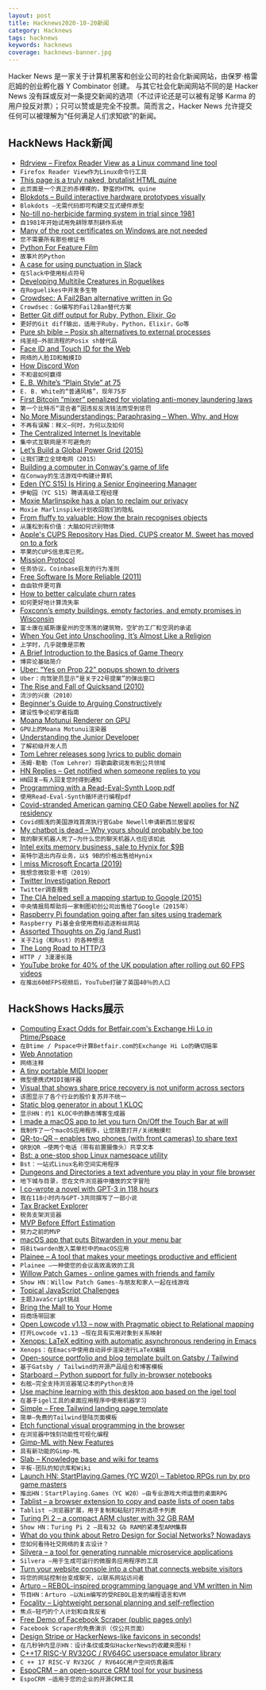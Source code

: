```yaml
---
layout: post
title: Hacknews2020-10-20新闻
category: Hacknews
tags: hacknews
keywords: hacknews
coverage: hacknews-banner.jpg
---
```


Hacker News 是一家关于计算机黑客和创业公司的社会化新闻网站，由保罗·格雷厄姆的创业孵化器 Y Combinator 创建。
与其它社会化新闻网站不同的是 Hacker News 没有踩或反对一条提交新闻的选项（不过评论还是可以被有足够 Karma 的用户投反对票）；只可以赞或是完全不投票。简而言之，Hacker News 允许提交任何可以被理解为“任何满足人们求知欲”的新闻。

## HackNews Hack新闻


- [Rdrview – Firefox Reader View as a Linux command line tool](https://github.com/eafer/rdrview)
- `Firefox Reader View作为Linux命令行工具`
- [This page is a truly naked, brutalist HTML quine](https://secretgeek.github.io/html_wysiwyg/html.html)
- `此页面是一个真正的赤裸裸的，野蛮的HTML quine`
- [Blokdots – Build interactive hardware prototypes visually](https://blokdots.com/)
- `Blokdots –无需代码即可构建交互式硬件原型`
- [No-till no-herbicide farming system in trial since 1981](https://rodaleinstitute.org/science/farming-systems-trial/)
- `自1981年开始试用免耕除草剂耕作系统`
- [Many of the root certificates on Windows are not needed](https://hexatomium.github.io/2020/10/17/001.html)
- `您不需要所有那些根证书`
- [Python For Feature Film](https://www.gfx.dev/python-for-feature-film)
- `故事片的Python`
- [A case for using punctuation in Slack](https://blog.mitchjlee.com/2020/your-writing-style-is-costly)
- `在Slack中使用标点符号`
- [Developing Multitile Creatures in Roguelikes](https://www.gridsagegames.com/blog/2020/04/developing-multitile-creatures-roguelikes/)
- `在Roguelikes中开发多生物`
- [Crowdsec: A Fail2Ban alternative written in Go](https://github.com/crowdsecurity/crowdsec)
- `Crowdsec：Go编写的Fail2Ban替代方案`
- [Better Git diff output for Ruby, Python, Elixir, Go](https://tekin.co.uk/2020/10/better-git-diff-output-for-ruby-python-elixir-and-more)
- `更好的Git diff输出，适用于Ruby，Python，Elixir，Go等`
- [Pure sh bible – Posix sh alternatives to external processes](https://github.com/dylanaraps/pure-sh-bible)
- `纯圣经–外部流程的Posix sh替代品`
- [Face ID and Touch ID for the Web](https://webkit.org/blog/11312/meet-face-id-and-touch-id-for-the-web/)
- `网络的人脸ID和触摸ID`
- [How Discord Won](https://ianvanagas.com/2020/10/19/how-discord-won/)
- `不和谐如何赢得`
- [E. B. White’s “Plain Style” at 75](https://www.publicbooks.org/e-b-whites-plain-style-75/?utm_source=PUBLIC+BOOKS+Newsletter)
- `E. B. White的“普通风格”，现年75岁`
- [First Bitcoin “mixer” penalized for violating anti-money laundering laws](https://www.fincen.gov/news/news-releases/first-bitcoin-mixer-penalized-fincen-violating-anti-money-laundering-laws)
- `第一个比特币“混合者”因违反反洗钱法而受到惩罚`
- [No More Misunderstandings: Paraphrasing – When, Why, and How](https://smallbigideas.substack.com/p/no-more-misunderstandings)
- `不再有误解：释义–何时，为何以及如何`
- [The Centralized Internet Is Inevitable](https://palladiummag.com/2020/10/19/the-centralized-internet-is-inevitable/)
- `集中式互联网是不可避免的`
- [Let’s Build a Global Power Grid (2015)](https://spectrum.ieee.org/energy/the-smarter-grid/lets-build-a-global-power-grid)
- `让我们建立全球电网（2015）`
- [Building a computer in Conway's game of life](https://www.nicolasloizeau.com/gol-computer)
- `在Conway的生活游戏中构建计算机`
- [Eden (YC S15) Is Hiring a Senior Engineering Manager](https://www.google.com/url?q=https://boards.greenhouse.io/eden18/jobs/2402638&sa=D&source=calendar&ust=1603560222100000&usg=AOvVaw2mQ5BrHfmhiVlezV1s80lu)
- `伊甸园（YC S15）聘请高级工程经理`
- [Moxie Marlinspike has a plan to reclaim our privacy](https://www.newyorker.com/magazine/2020/10/26/taking-back-our-privacy)
- `Moxie Marlinspike计划收回我们的隐私`
- [From fluffy to valuable: How the brain recognises objects](https://www.mpg.de/15916063/1016-nepf-113272-from-fluffy-to-valuable-how-the-brain-recognises-objects)
- `从蓬松到有价值：大脑如何识别物体`
- [Apple's CUPS Repository Has Died. CUPS creator M. Sweet has moved on to a fork](https://linuxreviews.org/Apple%27s_CUPS_Repository_Has_Died_A_Quiet_Death)
- `苹果的CUPS信息库已死。 `
- [Mission Protocol](https://missionprotocol.org/)
- `任务协议，Coinbase启发的行为准则`
- [Free Software Is More Reliable (2011)](https://www.gnu.org/software/reliability.en.html)
- `自由软件更可靠`
- [How to better calculate churn rates](https://catchjs.com/Blog/Churn)
- `如何更好地计算流失率`
- [Foxconn’s empty buildings, empty factories, and empty promises in Wisconsin](https://www.theverge.com/21507966/foxconn-empty-factories-wisconsin-jobs-loophole-trump)
- `富士康在威斯康星州的空荡荡的建筑物，空旷的工厂和空洞的承诺`
- [When You Get into Unschooling, It’s Almost Like a Religion](https://www.nytimes.com/2020/09/25/opinion/sunday/unschooling-homeschooling-remote-learning.html)
- `上学时，几乎就像是宗教`
- [A Brief Introduction to the Basics of Game Theory](https://papers.ssrn.com/sol3/papers.cfm?abstract_id=1968579)
- `博弈论基础简介`
- [Uber: “Yes on Prop 22” popups shown to drivers](https://twitter.com/SamWHarnett/status/1318265349964394496)
- `Uber：向驾驶员显示“是关于22号提案”的弹出窗口`
- [The Rise and Fall of Quicksand (2010)](http://www.slate.com/articles/health_and_science/science/2010/08/terra_infirma.html)
- `流沙的兴衰（2010）`
- [Beginner's Guide to Arguing Constructively](http://liamrosen.com/arguments.html)
- `建设性争论初学者指南`
- [Moana Motunui Renderer on GPU](https://www.render-blog.com/2020/10/03/gpu-motunui/)
- `GPU上的Moana Motunui渲染器`
- [Understanding the Junior Developer](https://www.franceselliott.com/2020/04/08/understanding-the-junior-developer.html)
- `了解初级开发人员`
- [Tom Lehrer releases song lyrics to public domain](https://tomlehrersongs.com/)
- `汤姆·勒勒（Tom Lehrer）将歌曲歌词发布到公共领域`
- [HN Replies – Get notified when someone replies to you](https://hnreplies.com/)
- `HN回复–有人回复您时得到通知`
- [Programming with a Read-Eval-Synth Loop pdf](http://cseweb.ucsd.edu/~hpeleg/resl-oopsla20.pdf)
- `使用Read-Eval-Synth循环进行编程pdf`
- [Covid-stranded American gaming CEO Gabe Newell applies for NZ residency](https://www.tvnz.co.nz/one-news/new-zealand/nzs-newest-billionaire-covid-stranded-american-gaming-ceo-gabe-newell-applies-nz-residency)
- `Covid搁浅的美国游戏首席执行官Gabe Newell申请新西兰居留权`
- [My chatbot is dead – Why yours should probably be too](https://azumbrunnen.me/blog/my-chatbot-is-dead-%C2%B7-why-yours-should-probably-be-too/)
- `我的聊天机器人死了–为什么您的聊天机器人也应该如此`
- [Intel exits memory business, sale to Hynix for $9B](https://news.skhynix.com/sk-hynix-to-acquire-intel-nand-memory-business/)
- `英特尔退出内存业务，以$ 9B的价格出售给Hynix`
- [I miss Microsoft Encarta (2019)](https://www.hanselman.com/blog/i-miss-microsoft-encarta/)
- `我想念微软恩卡塔（2019）`
- [Twitter Investigation Report](https://www.dfs.ny.gov/Twitter_Report)
- `Twitter调查报告`
- [The CIA helped sell a mapping startup to Google (2015)](https://pando.com/2015/07/01/cia-foia-google-keyhole/)
- `中央情报局帮助将一家制图初创公司出售给了Google（2015年）`
- [Raspberry Pi foundation going after fan sites using trademark](https://twitter.com/RPiSpy/status/1318461482196176896)
- `Raspberry Pi基金会使用商标追逐粉丝网站`
- [Assorted Thoughts on Zig (and Rust)](https://scattered-thoughts.net/writing/assorted-thoughts-on-zig-and-rust/)
- `关于Zig（和Rust）的各种想法`
- [The Long Road to HTTP/3](https://scorpil.com/post/the-long-road-to-http3/)
- `HTTP / 3漫漫长路`
- [YouTube broke for 40% of the UK population after rolling out 60 FPS videos](https://thehftguy.com/2020/10/20/bug-of-the-day-youtube-broke-for-40-of-the-uk-population-after-rolling-out-60-fps-videos/)
- `在推出60帧FPS视频后，YouTube打破了英国40％的人口`


## HackShows Hacks展示

- [ Computing Exact Odds for Betfair.com's Exchange Hi Lo in Ptime/Pspace](https://github.com/jpcooper/betfair-exchange-hi-lo-odds)
- `在Btime / Pspace中计算Betfair.com的Exchange Hi Lo的确切赔率`
- [ Web Annotation](https://www.kontxt.io)
- `网络注释`
- [ A tiny portable MIDI looper](https://www.beeplab.one/)
- `微型便携式MIDI循环器`
- [ Visual that shows share price recovery is not uniform across sectors](https://trends.getdata.io/compare/AMC,BA,CNK,CUK,DAL,FB,GOOG,MGM,NCLH,NFLX,RCL,UAL,AMZN/2020-10-17/360)
- `该图显示了各个行业的股价复苏并不统一`
- [ Static blog generator in about 1 KLOC](https://github.com/john-bokma/tumblelog)
- `显示HN：约1 KLOC中的静态博客生成器`
- [ I made a macOS app to let you turn On/Off the Touch Bar at will](item?id=24811653)
- `我制作了一个macOS应用程序，让您随意打开/关闭触摸栏`
- [ QR-to-QR – enables two phones (with front cameras) to share text](https://github.com/sradc/QR-to-QR)
- `QR到QR –使两个电话（带有前置摄像头）共享文本`
- [ Bst: a one-stop shop Linux namespace utility](https://github.com/aristanetworks/bst)
- `Bst：一站式Linux名称空间实用程序`
- [ Dungeons and Directories a text adventure you play in your file browser](https://wheybags.com/dungeons_and_directories/)
- `地下城与目录，您在文件浏览器中播放的文字冒险`
- [ I co-wrote a novel with GPT-3 in 118 hours](https://docs.google.com/document/d/e/2PACX-1vQ9HMFiguP4wCerKi1Mna5OvhWe3XuURDD4OK9yASHoDiDtySB2bRgiMnJjM5ft_G59cR4i6toFbZex/pub)
- `我在118小时内与GPT-3共同撰写了一部小说`
- [ Tax Bracket Explorer](https://bigballi.com/tax-brackets)
- `税务支架浏览器`
- [ MVP Before Effort Estimation](https://medium.com/@ss.shailesh28/mvp-before-effort-estimation-aca93a443eda)
- `努力之前的MVP`
- [ macOS app that puts Bitwarden in your menu bar](https://github.com/jnsdrtlf/bitwarden-menubar)
- `将Bitwarden放入菜单栏中的macOS应用`
- [ Plainee – A tool that makes your meetings productive and efficient](https://www.plainee.com)
- `Plainee –一种使您的会议高效高效的工具`
- [ Willow Patch Games - online games with friends and family](https://willowpatchgames.com/#about)
- `Show HN：Willow Patch Games-与朋友和家人一起在线游戏`
- [ Topical JavaScript Challenges](https://rephrased.substack.com/)
- `主题JavaScript挑战`
- [ Bring the Mall to Your Home](https://www.stanfordshopping.com)
- `将商场带回家`
- [ Open Lowcode v1.13 – now with Pragmatic object to Relational mapping](https://github.com/openlowcode/Open-Lowcode/releases/tag/v1.13.0)
- `打开Lowcode v1.13 –现在具有实用对象到关系映射`
- [ Xenops: LaTeX editing with automatic asynchronous rendering in Emacs](https://github.com/dandavison/xenops)
- `Xenops：在Emacs中使用自动异步渲染进行LaTeX编辑`
- [ Open-source portfolio and blog template built on Gatsby / Tailwind](https://github.com/RyanFitzgerald/devfolio)
- `基于Gatsby / Tailwind的开源产品组合和博客模板`
- [ Starboard – Python support for fully in-browser notebooks](https://starboard.gg/#python)
- `右舷–完全支持浏览器笔记本的Python支持`
- [ Use machine learning with this desktop app based on the igel tool](https://github.com/nidhaloff/igel-ui)
- `在基于igel工具的桌面应用程序中使用机器学习`
- [ Simple – Free Tailwind landing page template](https://github.com/cruip/tailwind-landing-page-template)
- `简单–免费的Tailwind登陆页面模板`
- [ Etch functional visual programming in the browser](https://letset.ch/)
- `在浏览器中蚀刻功能性可视化编程`
- [ Gimp-ML with New Features](https://www.youtube.com/channel/UCzZn99R6Zh0ttGqvZieT4zw?view_as=subscriber)
- `具有新功能的Gimp-ML`
- [ Slab – Knowledge base and wiki for teams](https://slab.com/)
- `平板-团队的知识库和Wiki`
- [Launch HN: StartPlaying.Games (YC W20) – Tabletop RPGs run by pro game masters](https://startplaying.games/)
- `推出HN：StartPlaying.Games（YC W20）–由专业游戏大师运营的桌面RPG`
- [ Tablist – a browser extension to copy and paste lists of open tabs](https://github.com/slymax/tablist)
- `Tablist –浏览器扩展，用于复制和粘贴打开的选项卡列表`
- [ Turing Pi 2 – a compact ARM cluster with 32 GB RAM](https://turingpi.com/turing-pi-2/)
- `Show HN：Turing Pi 2 –具有32 Gb RAM的紧凑型ARM集群`
- [ What do you think about Retro Design for Social Networks? Nowadays](http://unblnd.com)
- `您如何看待社交网络的复古设计？`
- [ Silvera – a tool for generating runnable microservice applications](https://gitlab.com/alensuljkanovic/silvera)
- `Silvera –用于生成可运行的微服务应用程序的工具`
- [ Turn your website console into a chat that connects website visitors](https://www.consolechat.io)
- `将您的网站控制台变成聊天，以联系网站访问者`
- [ Arturo – REBOL-inspired programming language and VM written in Nim](https://github.com/arturo-lang)
- `节目HN：Arturo –以Nim编写的受REBOL启发的编程语言和VM`
- [ Focality – Lightweight personal planning and self-reflection](https://www.focalityapp.com/en/)
- `焦点–轻巧的个人计划和自我反省`
- [ Free Demo of Facebook Scraper (public pages only)](https://facebookscraper.net/)
- `Facebook Scraper的免费演示（仅公共页面）`
- [ Design Stripe or HackerNews-like favicons in seconds!](https://formito.com/tools/favicon)
- `在几秒钟内显示HN：设计条纹或类似HackerNews的收藏夹图标！`
- [ C++17 RISC-V RV32GC / RV64GC userspace emulator library](https://github.com/fwsGonzo/libriscv)
- `C ++ 17 RISC-V RV32GC / RV64GC用户空间仿真器库`
- [ EspoCRM – an open-source CRM tool for your business](https://github.com/espocrm/espocrm)
- `EspoCRM –适用于您的企业的开源CRM工具`

